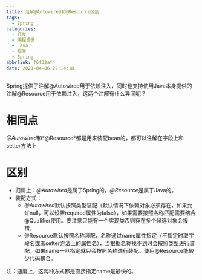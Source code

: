 ```yaml
---
title: 注解@Autowired和@Resource区别
tags:
  - Spring
categories:
  - 开发
  - 编程语言
  - Java
  - 框架
  - Spring
abbrlink: f6f32af4
date: 2021-04-06 22:14:18
---
```




Spring提供了注解@Autowired用于依赖注入，同时也支持使用Java本身提供的注解@Resource用于依赖注入，这两个注解有什么异同呢？



<!-- more -->



# 相同点

*@Autowired*和*@Resource*都是用来装配bean的，都可以注解在字段上和setter方法上



# 区别

* 归属上：*@Autowired*是属于Spring的，*@Resource*是属于Java的。
* 装配方式：
  * *@Autowired*默认按照类型装配（默认情况下依赖对象必须存在，如果允许null，可以设置required属性为false），如果需要按照名称匹配需要结合@Qualifier使用。要注意只能有一个实现类否则存在多个候选对象会报错。
  * @Resource默认按照名称装配，名称通过name属性指定（不指定时取字段名或者setter方法上的属性名），当根据名称找不到时会按照类型进行装配，如果name一旦指定就只会按照名称进行装配。使用@Resource能较少代码耦合。

注：速度上，这两种方式都是直接指定name是最快的。